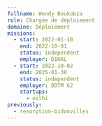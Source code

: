 ```yaml
---
fullname: Wendy Boukobza
role: Chargée de déploiement
domaine: Déploiement
missions:
  - start: 2022-01-10
    end: 2022-10-01
    status: independent
    employer: DIHAL
  - start: 2022-10-02
    end: 2025-01-30
    status: independent
    employer: DDTM 62
    startups:
      - oilhi
previously:
  - resorption-bidonvilles
---
```

